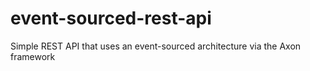 # event-sourced-rest-api
Simple REST API that uses an event-sourced architecture via the Axon framework
